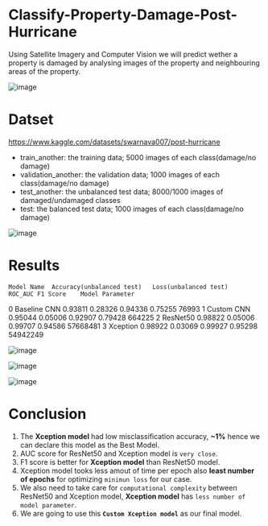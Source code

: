 # Classify-Property-Damage-Post-Hurricane
Using Satellite Imagery and Computer Vision we will predict wether a property is damaged by analysing images of the property and neighbouring areas of the property.

![image](https://github.com/user-attachments/assets/4df213d1-8499-47f3-90c2-e28c69b9acfe)


# Datset 
https://www.kaggle.com/datasets/swarnava007/post-hurricane

- train_another: the training data; 5000 images of each class(damage/no damage)
- validation_another: the validation data; 1000 images of each class(damage/no damage)
- test_another: the unbalanced test data; 8000/1000 images of damaged/undamaged classes
- test: the balanced test data; 1000 images of each class(damage/no damage)

![image](https://github.com/user-attachments/assets/45c03136-1b52-461e-8261-0545bbf4b095)


# Results 

	Model Name	Accuracy(unbalanced test)	Loss(unbalanced test)	ROC_AUC	F1 Score	Model Parameter
0	Baseline CNN	0.93811	0.28326	0.94336	0.75255	76993
1	Custom CNN	0.95044	0.05006	0.92907	0.79428	664225
2	ResNet50	0.98822	0.05006	0.99707	0.94586	57668481
3	Xception	0.98922	0.03069	0.99927	0.95298	54942249

![image](https://github.com/user-attachments/assets/136267c7-ff7d-4cab-af81-c1123ae38eff)

![image](https://github.com/user-attachments/assets/692f93aa-7b46-4912-b0b4-06de5c262383)

![image](https://github.com/user-attachments/assets/3244e7a9-3c78-4451-b1d9-ed99492c3332)

# Conclusion
1. The **Xception model** had low misclassification accuracy, **~1%** hence we can declare this model as the Best Model.
2. AUC score for ResNet50 and Xception model is `very close`.
3. F1 score is better for **Xception model** than ResNet50 model.
4. Xception model tooks less amout of time per epoch also **least number of epochs** for optimizing `minimun loss` for our case.
5. We also need to take care for `computational complexity` between ResNet50 and Xception model, **Xception model** has `less number of model parameter`.
6. We are going to use this **`Custom Xception model`** as our final model.
